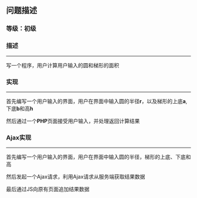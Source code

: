 ## 问题描述

### 等级：初级

### 描述
---

写一个程序，用户计算用户输入的圆和梯形的面积

### 实现
---

首先编写一个用户输入的界面，用户在界面中输入圆的半径**r**，以及梯形的上底**a**,下底**b**和高**h**

然后通过一个**PHP**页面接受用户输入，并处理返回计算结果

### Ajax实现
---

首先编写一个用户输入的界面，用户在界面中输入圆的半径，梯形的上底、下底和高

然后发起一个Ajax请求，利用Ajax请求从服务端获取结果数据

最后通过JS向原有页面追加结果数据

